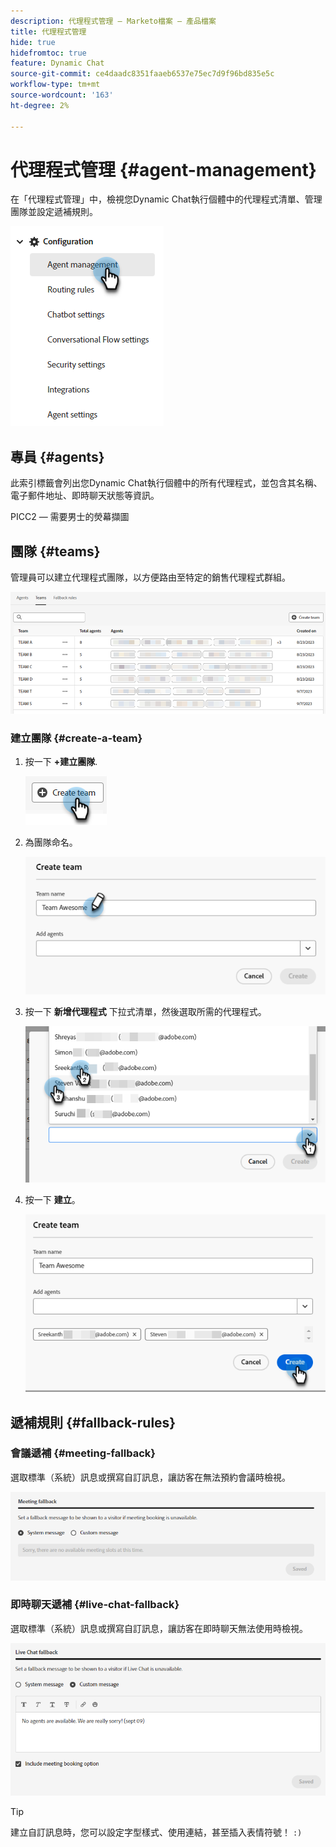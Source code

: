 ```yaml
---
description: 代理程式管理 — Marketo檔案 — 產品檔案
title: 代理程式管理
hide: true
hidefromtoc: true
feature: Dynamic Chat
source-git-commit: ce4daadc8351faaeb6537e75ec7d9f96bd835e5c
workflow-type: tm+mt
source-wordcount: '163'
ht-degree: 2%

---
```


# 代理程式管理 {#agent-management}

在「代理程式管理」中，檢視您Dynamic Chat執行個體中的代理程式清單、管理團隊並設定遞補規則。

![](assets/agent-management-1.png)

## 專員 {#agents}

此索引標籤會列出您Dynamic Chat執行個體中的所有代理程式，並包含其名稱、電子郵件地址、即時聊天狀態等資訊。

PICC2 — 需要男士的熒幕擷圖

## 團隊 {#teams}

管理員可以建立代理程式團隊，以方便路由至特定的銷售代理程式群組。

![](assets/agent-management-3.png)

### 建立團隊 {#create-a-team}

1. 按一下 **+建立團隊**.

   ![](assets/agent-management-4.png)

1. 為團隊命名。

   ![](assets/agent-management-5.png)

1. 按一下 **新增代理程式** 下拉式清單，然後選取所需的代理程式。

   ![](assets/agent-management-6.png)

1. 按一下 **建立**。

   ![](assets/agent-management-7.png)

## 遞補規則 {#fallback-rules}

### 會議遞補 {#meeting-fallback}

選取標準（系統）訊息或撰寫自訂訊息，讓訪客在無法預約會議時檢視。

![](assets/agent-management-8.png)

### 即時聊天遞補 {#live-chat-fallback}

選取標準（系統）訊息或撰寫自訂訊息，讓訪客在即時聊天無法使用時檢視。

![](assets/agent-management-9.png)

>[!TIP]
>
>建立自訂訊息時，您可以設定字型樣式、使用連結，甚至插入表情符號！ `:)`
